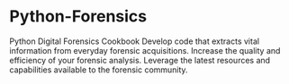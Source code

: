 # Python-Forensics
Python Digital Forensics Cookbook
Develop code that extracts vital information from everyday forensic acquisitions. Increase the quality and efficiency of your forensic analysis. Leverage the latest resources and capabilities available to the forensic community.

